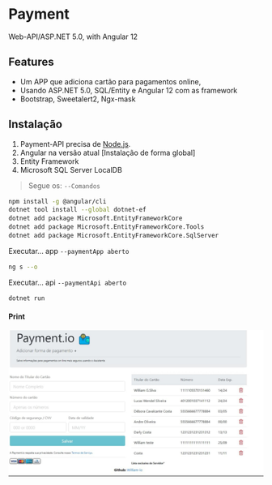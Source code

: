 # Payment
Web-API/ASP.NET 5.0, with Angular 12

## Features

- Um APP que adiciona cartão para pagamentos online, 
- Usando ASP.NET 5.0, SQL/Entity e Angular 12 com as framework 
- Bootstrap, Sweetalert2, Ngx-mask


## Instalação

1. Payment-API precisa de [Node.js](https://nodejs.org/).
2. Angular na versão atual [Instalação de forma global]
3. Entity Framework
4. Microsoft SQL Server LocalDB
> Segue os: `--Comandos` 
```sh
npm install -g @angular/cli 
dotnet tool install --global dotnet-ef
dotnet add package Microsoft.EntityFrameworkCore
dotnet add package Microsoft.EntityFrameworkCore.Tools
dotnet add package Microsoft.EntityFrameworkCore.SqlServer
```

Executar... app
`--paymentApp aberto`
```sh
ng s --o
```
Executar... api
`--paymentApi aberto`
```sh
dotnet run
```


#### Print

<img src="https://github.com/William-io/Payment/blob/main/PaymentApp/photo_2021-07-14_14-11-43.jpg" alt="print"/>



